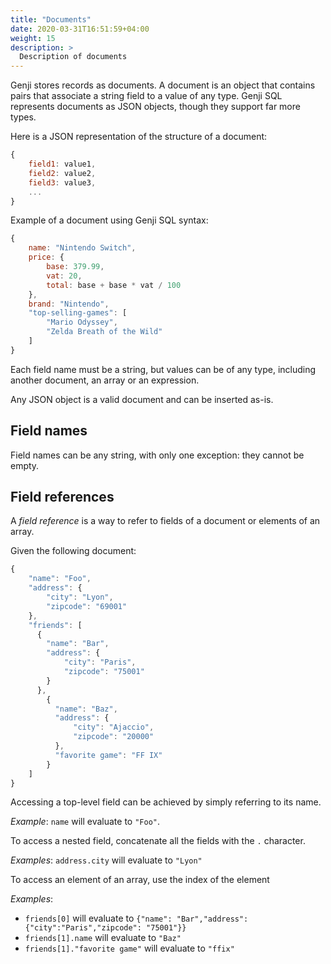 ```yaml
---
title: "Documents"
date: 2020-03-31T16:51:59+04:00
weight: 15
description: >
  Description of documents
---
```


Genji stores records as documents. A document is an object that contains pairs that associate a string field to a value of any type.
Genji SQL represents documents as JSON objects, though they support far more types.

Here is a JSON representation of the structure of a document:

```js
{
    field1: value1,
    field2: value2,
    field3: value3,
    ...
}
```

Example of a document using Genji SQL syntax:

```js
{
    name: "Nintendo Switch",
    price: {
        base: 379.99,
        vat: 20,
        total: base + base * vat / 100
    },
    brand: "Nintendo",
    "top-selling-games": [
        "Mario Odyssey",
        "Zelda Breath of the Wild"
    ]
}
```

Each field name must be a string, but values can be of any type, including another document, an array or an expression.

Any JSON object is a valid document and can be inserted as-is.

## Field names

Field names can be any string, with only one exception: they cannot be empty.

## Field references

A _field reference_ is a way to refer to fields of a document or elements of an array.

Given the following document:

```js
{
    "name": "Foo",
    "address": {
        "city": "Lyon",
        "zipcode": "69001"
    },
    "friends": [
      {
        "name": "Bar",
        "address": {
            "city": "Paris",
            "zipcode": "75001"
        }
      },
        {
          "name": "Baz",
          "address": {
              "city": "Ajaccio",
              "zipcode": "20000"
          },
          "favorite game": "FF IX"
        }
    ]
}
```

Accessing a top-level field can be achieved by simply referring to its name.

_Example_: `name` will evaluate to `"Foo"`.

To access a nested field, concatenate all the fields with the `.` character.

_Examples_: `address.city` will evaluate to `"Lyon"` 

To access an element of an array, use the index of the element

_Examples_:

* `friends[0]` will evaluate to `{"name": "Bar","address": {"city":"Paris","zipcode": "75001"}}`
* `friends[1].name` will evaluate to `"Baz"`
* `friends[1]."favorite game"` will evaluate to `"ffix"`
